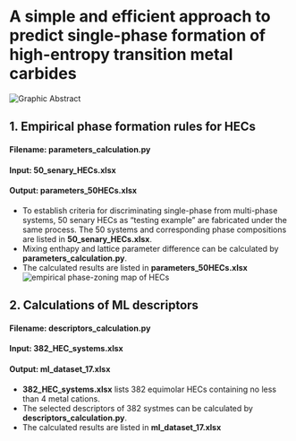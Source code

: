 # A simple and efficient approach to predict single-phase formation of high-entropy transition metal carbides
![Graphic Abstract](https://github.com/wylu-github/image/blob/main/Graphical%20abstract.jpg)
## 1. Empirical phase formation rules for HECs
#### Filename: parameters_calculation.py
#### Input: 50_senary_HECs.xlsx
#### Output: parameters_50HECs.xlsx
* To establish criteria for discriminating single-phase from multi-phase systems, 50 senary HECs as “testing example” are fabricated under the same process. The 50 systems and corresponding phase compositions are listed in **50_senary_HECs.xlsx**. <br>
* Mixing enthapy and lattice parameter difference can be calculated by **parameters_calculation.py**. <br>
* The calculated results are listed in **parameters_50HECs.xlsx** <br>
![empirical phase-zoning map of HECs](https://github.com/wylu-github/image/blob/main/mix_delta.png)
## 2. Calculations of ML descriptors
#### Filename: descriptors_calculation.py
#### Input: 382_HEC_systems.xlsx
#### Output: ml_dataset_17.xlsx
* **382_HEC_systems.xlsx** lists 382 equimolar HECs containing no less than 4 metal cations. <br>
* The selected descriptors of 382 systmes can be calculated by **descriptors_calculation.py**. <br>
* The calculated results are listed in **ml_dataset_17.xlsx** <br>
